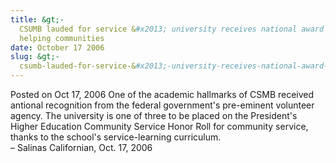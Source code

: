 ```yaml
---
title: &gt;-
  CSUMB lauded for service &#x2013; university receives national award for
  helping communities
date: October 17 2006
slug: &gt;-
  csumb-lauded-for-service-&#x2013;-university-receives-national-award-for-helping-communities
---
```





<span class="date">Posted on Oct 17, 2006    </span>
One of the academic hallmarks of CSMB received antional recognition
from the federal government&apos;s pre-eminent volunteer agency. The
university is one of three to be placed on the President&apos;s Higher
Education Community Service Honor Roll for community service,
thanks to the school&apos;s service-learning curriculum.<br>
&#x2013; Salinas Californian, Oct. 17, 2006<br/></br>




